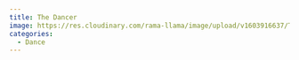 ```yaml
---
title: The Dancer
image: https://res.cloudinary.com/rama-llama/image/upload/v1603916637/The_Dancer_yzpd1c.jpg
categories:
  - Dance
---
```

